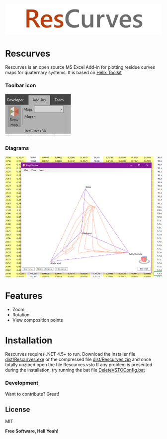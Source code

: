 ![N|Solid](https://raw.githubusercontent.com/kadriand/rescurves/master/dist/rescurves.logo.png)

# Rescurves
Rescurves is an open source MS Excel Add-in for plotting residue curves maps for quaternary systems. It is based on [Helix Toolkit]

### Toolbar icon
![N|Solid](https://raw.githubusercontent.com/kadriand/rescurves/master/dist/toolbar.png)

### Diagrams
![N|Solid](https://raw.githubusercontent.com/kadriand/rescurves/master/dist/capture.png)

# Features
  - Zoom
  - Rotation
  - View composition points

# Installation

Rescurves requires .NET 4.5+ to run.
Download the installer file [dist/Rescurves.exe](https://raw.githubusercontent.com/kadriand/rescurves/master/Rescurves/dist/Rescurves.exe) or the compressed file [dist/Rescurves.zip](https://raw.githubusercontent.com/kadriand/rescurves/master/dist/Rescurves.zip) and once totally unziped open the file Rescurves.vsto
If any problem is presented during the installation, try running the bat file [DeleteVSTOConfig.bat](https://raw.githubusercontent.com/kadriand/rescurves/master/dist/DeleteVSTOConfig.bat)

### Development

Want to contribute? Great!

License
----

MIT

**Free Software, Hell Yeah!**

[//]: # (These are reference links used in the body of this note and get stripped out when the markdown processor does its job. There is no need to format nicely because it shouldn't be seen. Thanks SO - http://stackoverflow.com/questions/4823468/store-comments-in-markdown-syntax)


   [Helix Toolkit]: <https://github.com/helix-toolkit/helix-toolkit>

